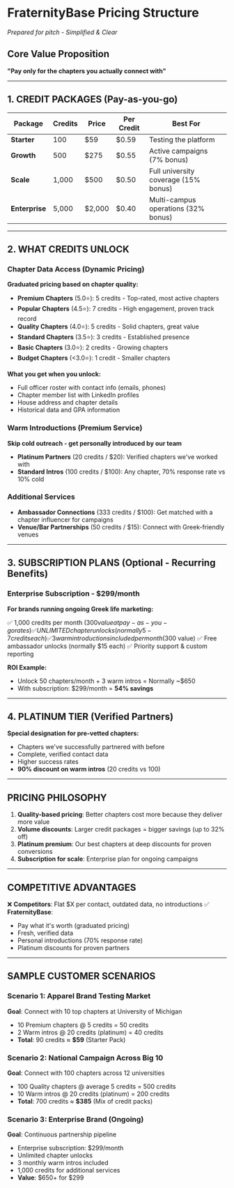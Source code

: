 # FraternityBase Pricing Structure
*Prepared for pitch - Simplified & Clear*

## Core Value Proposition
**"Pay only for the chapters you actually connect with"**

---

## 1. CREDIT PACKAGES (Pay-as-you-go)

| Package | Credits | Price | Per Credit | Best For |
|---------|---------|-------|------------|----------|
| **Starter** | 100 | $59 | $0.59 | Testing the platform |
| **Growth** | 500 | $275 | $0.55 | Active campaigns (7% bonus) |
| **Scale** | 1,000 | $500 | $0.50 | Full university coverage (15% bonus) |
| **Enterprise** | 5,000 | $2,000 | $0.40 | Multi-campus operations (32% bonus) |

---

## 2. WHAT CREDITS UNLOCK

### Chapter Data Access (Dynamic Pricing)
**Graduated pricing based on chapter quality:**

- **Premium Chapters** (5.0⭐): 5 credits - Top-rated, most active chapters
- **Popular Chapters** (4.5⭐): 7 credits - High engagement, proven track record
- **Quality Chapters** (4.0⭐): 5 credits - Solid chapters, great value
- **Standard Chapters** (3.5⭐): 3 credits - Established presence
- **Basic Chapters** (3.0⭐): 2 credits - Growing chapters
- **Budget Chapters** (<3.0⭐): 1 credit - Smaller chapters

**What you get when you unlock:**
- Full officer roster with contact info (emails, phones)
- Chapter member list with LinkedIn profiles
- House address and chapter details
- Historical data and GPA information

### Warm Introductions (Premium Service)
**Skip cold outreach - get personally introduced by our team**

- **Platinum Partners** (20 credits / $20): Verified chapters we've worked with
- **Standard Intros** (100 credits / $100): Any chapter, 70% response rate vs 10% cold

### Additional Services
- **Ambassador Connections** (333 credits / $100): Get matched with a chapter influencer for campaigns
- **Venue/Bar Partnerships** (50 credits / $15): Connect with Greek-friendly venues

---

## 3. SUBSCRIPTION PLANS (Optional - Recurring Benefits)

### Enterprise Subscription - $299/month
**For brands running ongoing Greek life marketing:**

✅ 1,000 credits per month ($300 value at pay-as-you-go rates)
✅ UNLIMITED chapter unlocks (normally 5-7 credits each)
✅ 3 warm introductions included per month ($300 value)
✅ Free ambassador unlocks (normally $15 each)
✅ Priority support & custom reporting

**ROI Example:**
- Unlock 50 chapters/month + 3 warm intros = Normally ~$650
- With subscription: $299/month = **54% savings**

---

## 4. PLATINUM TIER (Verified Partners)

**Special designation for pre-vetted chapters:**

- Chapters we've successfully partnered with before
- Complete, verified contact data
- Higher success rates
- **90% discount on warm intros** (20 credits vs 100)

---

## PRICING PHILOSOPHY

1. **Quality-based pricing**: Better chapters cost more because they deliver more value
2. **Volume discounts**: Larger credit packages = bigger savings (up to 32% off)
3. **Platinum premium**: Our best chapters at deep discounts for proven conversions
4. **Subscription for scale**: Enterprise plan for ongoing campaigns

---

## COMPETITIVE ADVANTAGES

❌ **Competitors**: Flat $X per contact, outdated data, no introductions
✅ **FraternityBase**:
   - Pay what it's worth (graduated pricing)
   - Fresh, verified data
   - Personal introductions (70% response rate)
   - Platinum discounts for proven partners

---

## SAMPLE CUSTOMER SCENARIOS

### Scenario 1: Apparel Brand Testing Market
**Goal**: Connect with 10 top chapters at University of Michigan

- 10 Premium chapters @ 5 credits = 50 credits
- 2 Warm intros @ 20 credits (platinum) = 40 credits
- **Total**: 90 credits ≈ **$59** (Starter Pack)

### Scenario 2: National Campaign Across Big 10
**Goal**: Connect with 100 chapters across 12 universities

- 100 Quality chapters @ average 5 credits = 500 credits
- 10 Warm intros @ 20 credits (platinum) = 200 credits
- **Total**: 700 credits ≈ **$385** (Mix of credit packs)

### Scenario 3: Enterprise Brand (Ongoing)
**Goal**: Continuous partnership pipeline

- Enterprise subscription: $299/month
- Unlimited chapter unlocks
- 3 monthly warm intros included
- 1,000 credits for additional services
- **Value**: $650+ for $299

